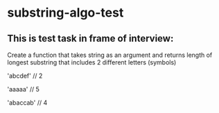 # substring-algo-test

## This is test task in frame of interview:

Create a function that takes string as an argument and returns length of longest substring that includes 2 different letters (symbols)

'abcdef' // 2

'aaaaa' // 5

'abaccab' // 4
